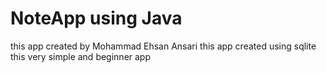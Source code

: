 # NoteApp using Java
this app created by Mohammad Ehsan Ansari
this app created using sqlite
this very simple and beginner app
